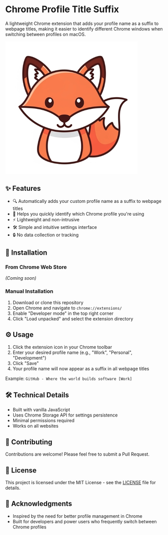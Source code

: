 # Chrome Profile Title Suffix

A lightweight Chrome extension that adds your profile name as a suffix to webpage titles, making it easier to identify different Chrome windows when switching between profiles on macOS.

![Chrome Profile Title Suffix](icon.png)

## ✨ Features

- 🔍 Automatically adds your custom profile name as a suffix to webpage titles
- 🎯 Helps you quickly identify which Chrome profile you're using
- ⚡️ Lightweight and non-intrusive
- 🛠 Simple and intuitive settings interface
- 🔒 No data collection or tracking

## 🚀 Installation

### From Chrome Web Store
*(Coming soon)*

### Manual Installation
1. Download or clone this repository
2. Open Chrome and navigate to `chrome://extensions/`
3. Enable "Developer mode" in the top right corner
4. Click "Load unpacked" and select the extension directory

## ⚙️ Usage

1. Click the extension icon in your Chrome toolbar
2. Enter your desired profile name (e.g., "Work", "Personal", "Development")
3. Click "Save"
4. Your profile name will now appear as a suffix in all webpage titles

Example: `GitHub - Where the world builds software [Work]`

## 🛠️ Technical Details

- Built with vanilla JavaScript
- Uses Chrome Storage API for settings persistence
- Minimal permissions required
- Works on all websites

## 🤝 Contributing

Contributions are welcome! Please feel free to submit a Pull Request.

## 📝 License

This project is licensed under the MIT License - see the [LICENSE](LICENSE) file for details.

## 🙏 Acknowledgments

- Inspired by the need for better profile management in Chrome
- Built for developers and power users who frequently switch between Chrome profiles 